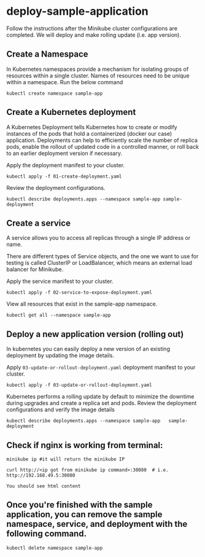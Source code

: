 # deploy-sample-application

Follow the instructions after the Minikube cluster configurations are completed. We will deploy and make rolling update (i.e. app version).

## Create a Namespace

In Kubernetes namespaces provide a mechanism for isolating groups of resources within a single cluster. Names of resources need to be unique within a namespace. Run the below command

    kubectl create namespace sample-app

## Create a Kubernetes deployment

A Kubernetes Deployment tells Kubernetes how to create or modify instances of the pods that hold a containerized (docker our case) application. Deployments can help to efficiently scale the number of replica pods, enable the rollout of updated code in a controlled manner, or roll back to an earlier deployment version if necessary.

Apply the deployment manifest to your cluster.

    kubectl apply -f 01-create-deployment.yaml

Review the deployment configurations.

    kubectl describe deployments.apps --namespace sample-app sample-deployment


## Create a service

A service allows you to access all replicas through a single IP address or name.

There are different types of Service objects, and the one we want to use for testing is called ClusterIP or LoadBalancer, which means an external load balancer for Minikube.

Apply the service manifest to your cluster.

	kubectl apply -f 02-service-to-expose-deployment.yaml

View all resources that exist in the sample-app namespace.

	kubectl get all --namespace sample-app


## Deploy a new application version (rolling out)

In kubernetes you can easily deploy a new version of an existing deployment by updating the image details.

Apply `03-update-or-rollout-deployment.yaml` deployment manifest to your cluster.

    kubectl apply -f 03-update-or-rollout-deployment.yaml

Kubernetes performs a rolling update by default to minimize the downtime during upgrades and create a replica set and pods.
Review the deployment configurations and verify the image details

    kubectl describe deployments.apps --namespace sample-app   sample-deployment

## Check if nginx is working from terminal:
	minikube ip #it will return the minikube IP

	curl http://<ip got from minikube ip command>:30080  # i.e. http://192.168.49.5:30080

	You should see html content
## Once you're finished with the sample application, you can remove the sample namespace, service, and deployment with the following command.

    kubectl delete namespace sample-app
